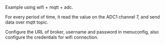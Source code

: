 Example using wifi + mqtt + adc.

For every period of time, it read the value on the ADC1 channel 7, and send data over mqtt topic.

Configure the URL of broker, username and password in menuconfig, also configure the credentials for wifi connection.